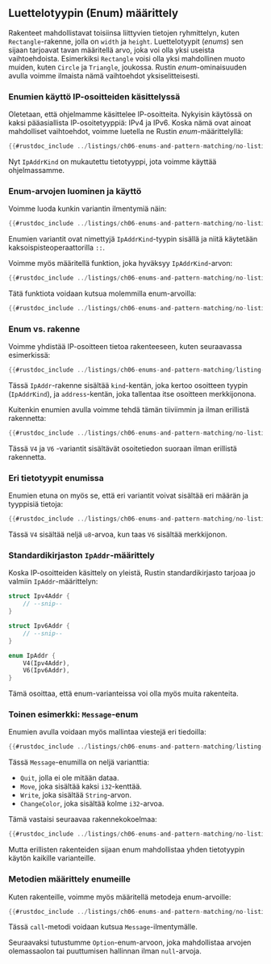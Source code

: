## Luettelotyypin (Enum) määrittely

Rakenteet mahdollistavat toisiinsa liittyvien tietojen ryhmittelyn, kuten `Rectangle`-rakenne, jolla on `width` ja `height`. Luettelotyypit (_enums_) sen sijaan tarjoavat tavan määritellä arvo, joka voi olla yksi useista vaihtoehdoista. Esimerkiksi `Rectangle` voisi olla yksi mahdollinen muoto muiden, kuten `Circle` ja `Triangle`, joukossa. Rustin _enum_-ominaisuuden avulla voimme ilmaista nämä vaihtoehdot yksiselitteisesti.

### Enumien käyttö IP-osoitteiden käsittelyssä

Oletetaan, että ohjelmamme käsittelee IP-osoitteita. Nykyisin käytössä on kaksi pääasiallista IP-osoitetyyppiä: IPv4 ja IPv6. Koska nämä ovat ainoat mahdolliset vaihtoehdot, voimme luetella ne Rustin _enum_-määrittelyllä:

```rust
{{#rustdoc_include ../listings/ch06-enums-and-pattern-matching/no-listing-01-defining-enums/src/main.rs:def}}
```

Nyt `IpAddrKind` on mukautettu tietotyyppi, jota voimme käyttää ohjelmassamme. 

### Enum-arvojen luominen ja käyttö

Voimme luoda kunkin variantin ilmentymiä näin:

```rust
{{#rustdoc_include ../listings/ch06-enums-and-pattern-matching/no-listing-01-defining-enums/src/main.rs:instance}}
```

Enumien variantit ovat nimettyjä `IpAddrKind`-tyypin sisällä ja niitä käytetään kaksoispisteoperaattorilla `::`.

Voimme myös määritellä funktion, joka hyväksyy `IpAddrKind`-arvon:

```rust
{{#rustdoc_include ../listings/ch06-enums-and-pattern-matching/no-listing-01-defining-enums/src/main.rs:fn}}
```

Tätä funktiota voidaan kutsua molemmilla enum-arvoilla:

```rust
{{#rustdoc_include ../listings/ch06-enums-and-pattern-matching/no-listing-01-defining-enums/src/main.rs:fn_call}}
```

### Enum vs. rakenne

Voimme yhdistää IP-osoitteen tietoa rakenteeseen, kuten seuraavassa esimerkissä:

```rust
{{#rustdoc_include ../listings/ch06-enums-and-pattern-matching/listing-06-01/src/main.rs:here}}
```

Tässä `IpAddr`-rakenne sisältää `kind`-kentän, joka kertoo osoitteen tyypin (`IpAddrKind`), ja `address`-kentän, joka tallentaa itse osoitteen merkkijonona.

Kuitenkin enumien avulla voimme tehdä tämän tiiviimmin ja ilman erillistä rakennetta:

```rust
{{#rustdoc_include ../listings/ch06-enums-and-pattern-matching/no-listing-02-enum-with-data/src/main.rs:here}}
```

Tässä `V4` ja `V6` -variantit sisältävät osoitetiedon suoraan ilman erillistä rakennetta.

### Eri tietotyypit enumissa

Enumien etuna on myös se, että eri variantit voivat sisältää eri määrän ja tyyppisiä tietoja:

```rust
{{#rustdoc_include ../listings/ch06-enums-and-pattern-matching/no-listing-03-variants-with-different-data/src/main.rs:here}}
```

Tässä `V4` sisältää neljä `u8`-arvoa, kun taas `V6` sisältää merkkijonon.

### Standardikirjaston `IpAddr`-määrittely

Koska IP-osoitteiden käsittely on yleistä, Rustin standardikirjasto tarjoaa jo valmiin `IpAddr`-määrittelyn:

```rust
struct Ipv4Addr {
    // --snip--
}

struct Ipv6Addr {
    // --snip--
}

enum IpAddr {
    V4(Ipv4Addr),
    V6(Ipv6Addr),
}
```

Tämä osoittaa, että enum-varianteissa voi olla myös muita rakenteita.

### Toinen esimerkki: `Message`-enum

Enumien avulla voidaan myös mallintaa viestejä eri tiedoilla:

```rust
{{#rustdoc_include ../listings/ch06-enums-and-pattern-matching/listing-06-02/src/main.rs:here}}
```

Tässä `Message`-enumilla on neljä varianttia:

- `Quit`, jolla ei ole mitään dataa.
- `Move`, joka sisältää kaksi `i32`-kenttää.
- `Write`, joka sisältää `String`-arvon.
- `ChangeColor`, joka sisältää kolme `i32`-arvoa.

Tämä vastaisi seuraavaa rakennekokoelmaa:

```rust
{{#rustdoc_include ../listings/ch06-enums-and-pattern-matching/no-listing-04-structs-similar-to-message-enum/src/main.rs:here}}
```

Mutta erillisten rakenteiden sijaan enum mahdollistaa yhden tietotyypin käytön kaikille varianteille.

### Metodien määrittely enumeille

Kuten rakenteille, voimme myös määritellä metodeja enum-arvoille:

```rust
{{#rustdoc_include ../listings/ch06-enums-and-pattern-matching/no-listing-05-methods-on-enums/src/main.rs:here}}
```

Tässä `call`-metodi voidaan kutsua `Message`-ilmentymälle.

Seuraavaksi tutustumme `Option`-enum-arvoon, joka mahdollistaa arvojen olemassaolon tai puuttumisen hallinnan ilman `null`-arvoja.
